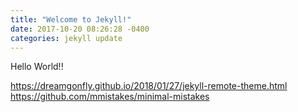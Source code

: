 ```yaml
---
title: "Welcome to Jekyll!"
date: 2017-10-20 08:26:28 -0400
categories: jekyll update
---
```



Hello World!!

https://dreamgonfly.github.io/2018/01/27/jekyll-remote-theme.html
https://github.com/mmistakes/minimal-mistakes
